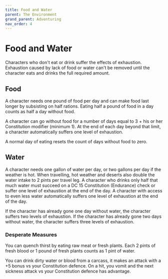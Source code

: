```yaml
---
title: Food and Water
parent: The Environment
grand_parent: Adventuring
nav_order: 4
---
```


# Food and Water
Characters who don't eat or drink suffer the effects of exhaustion. Exhaustion caused by lack of food or water can't be removed until the character eats and drinks the full required amount.

## Food
A character needs one pound of food per day and can make food last longer by subsisting on half rations. Eating half a pound of food in a day counts as half a day without food.

A character can go without food for a number of days equal to 3 + his or her Constitution modifier (minimum 1). At the end of each day beyond that limit, a character automatically suffers one level of exhaustion.

A normal day of eating resets the count of days without food to zero.

## Water
A character needs one gallon of water per day, or two gallons per day if the weather is hot. When travelling, hot weather and deserts also double the water intake to 2 pints per travel leg. A character who drinks only half that much water must succeed on a DC 15 Constitution (Endurance) check or suffer one level of exhaustion at the end of the day. A character with access to even less water automatically suffers one level of exhaustion at the end of the day.

If the character has already gone one day without water, the character suffers two levels of exhaustion. If the character has already gone two days without water, the character suffers three levels of exhaustion.

### Desperate Measures
You can quench thirst by eating raw meat or fresh plants. Each 2 pints of fresh blood or 1 pound of fresh plants counts as 1 pint of water.

You can drink dirty water or blood from a carcass, it makes an attack with a +5 bonus vs your Constitution defence. On a hit, you vomit and the next sickness attack vs your Constitution defence has advantage. 
